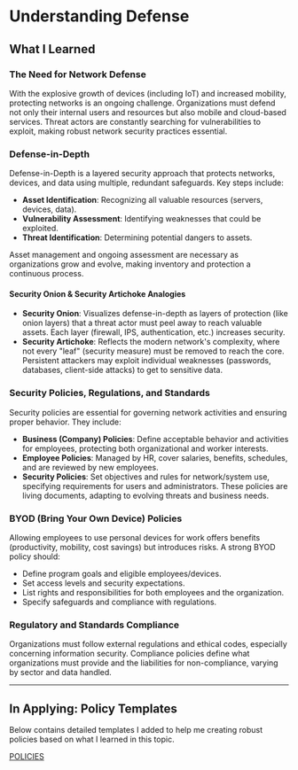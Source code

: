 # Understanding Defense

## What I Learned

### The Need for Network Defense

With the explosive growth of devices (including IoT) and increased mobility, protecting networks is an ongoing challenge. Organizations must defend not only their internal users and resources but also mobile and cloud-based services. Threat actors are constantly searching for vulnerabilities to exploit, making robust network security practices essential.

### Defense-in-Depth

Defense-in-Depth is a layered security approach that protects networks, devices, and data using multiple, redundant safeguards. Key steps include:

- **Asset Identification**: Recognizing all valuable resources (servers, devices, data).
- **Vulnerability Assessment**: Identifying weaknesses that could be exploited.
- **Threat Identification**: Determining potential dangers to assets.

Asset management and ongoing assessment are necessary as organizations grow and evolve, making inventory and protection a continuous process.

#### Security Onion & Security Artichoke Analogies

- **Security Onion**: Visualizes defense-in-depth as layers of protection (like onion layers) that a threat actor must peel away to reach valuable assets. Each layer (firewall, IPS, authentication, etc.) increases security.
- **Security Artichoke**: Reflects the modern network's complexity, where not every "leaf" (security measure) must be removed to reach the core. Persistent attackers may exploit individual weaknesses (passwords, databases, client-side attacks) to get to sensitive data.

### Security Policies, Regulations, and Standards

Security policies are essential for governing network activities and ensuring proper behavior. They include:

- **Business (Company) Policies**: Define acceptable behavior and activities for employees, protecting both organizational and worker interests.
- **Employee Policies**: Managed by HR, cover salaries, benefits, schedules, and are reviewed by new employees.
- **Security Policies**: Set objectives and rules for network/system use, specifying requirements for users and administrators. These policies are living documents, adapting to evolving threats and business needs.

### BYOD (Bring Your Own Device) Policies

Allowing employees to use personal devices for work offers benefits (productivity, mobility, cost savings) but introduces risks. A strong BYOD policy should:

- Define program goals and eligible employees/devices.
- Set access levels and security expectations.
- List rights and responsibilities for both employees and the organization.
- Specify safeguards and compliance with regulations.

### Regulatory and Standards Compliance

Organizations must follow external regulations and ethical codes, especially concerning information security. Compliance policies define what organizations must provide and the liabilities for non-compliance, varying by sector and data handled.

---

## In Applying: Policy Templates

Below contains detailed templates I added to help me creating robust policies based on what I learned in this topic.

[POLICIES](/policy_templates)

